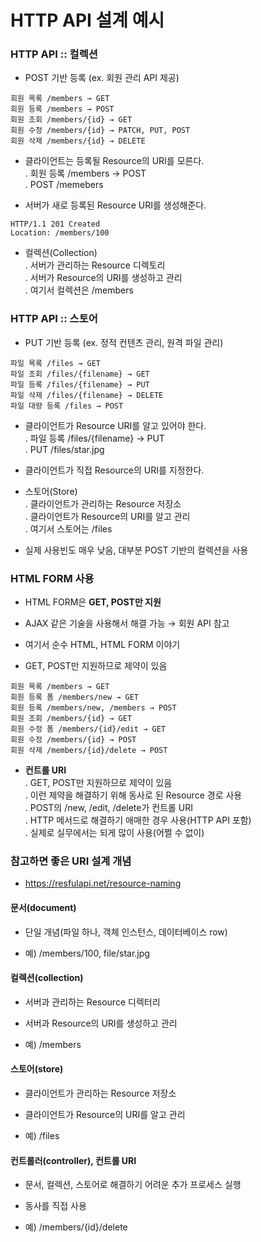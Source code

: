 # HTTP API 설계 예시

### HTTP API :: 컬렉션
- POST 기반 등록 (ex. 회원 관리 API 제공)
``` 
회원 목록 /members → GET
회원 등록 /members → POST
회원 조회 /members/{id} → GET
회원 수정 /members/{id} → PATCH, PUT, POST
회원 삭제 /members/{id} → DELETE
``` 
- 클라이언트는 등록될 Resource의 URI를 모른다.<br>
  . 회원 등록 /members → POST<br>
  . POST /memebers

- 서버가 새로 등록된 Resource URI를 생성해준다.<br>
``` 
HTTP/1.1 201 Created
Location: /members/100
```

- 컬렉션(Collection)<br>
  . 서버가 관리하는 Resource 디렉토리<br>
  . 서버가 Resource의 URI를 생성하고 관리<br>
  . 여기서 컬렉션은 /members

### HTTP API :: 스토어
- PUT 기반 등록 (ex. 정적 컨텐츠 관리, 원격 파일 관리)
``` 
파일 목록 /files → GET
파일 조회 /files/{filename} → GET
파일 등록 /files/{filename} → PUT
파일 삭제 /files/{filename} → DELETE
파일 대량 등록 /files → POST
``` 
- 클라이언트가 Resource URI를 알고 있어야 한다.<br>
  . 파일 등록 /files/{filename} → PUT<br>
  . PUT /files/star.jpg

- 클라이언트가 직접 Resource의 URI를 지정한다.

- 스토어(Store)<br>
  . 클라이언트가 관리하는 Resource 저장소<br>
  . 클라이언트가 Resource의 URI를 알고 관리<br>
  . 여기서 스토어는 /files

- 실제 사용빈도 매우 낮음, 대부분 POST 기반의 컬렉션을 사용 

### HTML FORM 사용
- HTML FORM은 **GET, POST만 지원**

- AJAX 같은 기술을 사용해서 해결 가능 → 회원 API 참고

- 여기서 순수 HTML, HTML FORM 이야기

- GET, POST만 지원하므로 제약이 있음
``` 
회원 목록 /members → GET
회원 등록 폼 /members/new → GET
회원 등록 /members/new, /members → POST
회원 조회 /members/{id} → GET
회원 수정 폼 /members/{id}/edit → GET
회원 수정 /members/{id} → POST
회원 삭제 /members/{id}/delete → POST
``` 
- **컨트롤 URI**<br>
  . GET, POST만 지원하므로 제약이 있음<br>
  . 이런 제약을 해결하기 위해 동사로 된 Resource 경로 사용<br>
  . POST의 /new, /edit, /delete가 컨트롤 URI<br>
  . HTTP 메서드로 해결하기 애매한 경우 사용(HTTP API 포함)<br>
  . 실제로 실무에서는 되게 많이 사용(어쩔 수 없이)

### 참고하면 좋은 URI 설계 개념
- https://resfulapi.net/resource-naming

#### 문서(document)
- 단일 개념(파일 하나, 객체 인스턴스, 데이터베이스 row)

- 예) /members/100, file/star.jpg

#### 컬렉션(collection)
- 서버과 관리하는 Resource 디렉터리

- 서버과 Resource의 URI를 생성하고 관리

- 예) /members

#### 스토어(store)
- 클라이언트가 관리하는 Resource 저장소

- 클라이언트가 Resource의 URI를 알고 관리

- 예) /files

#### 컨트롤러(controller), 컨트롤 URI
- 문서, 컬렉션, 스토어로 해결하기 어려운 추가 프로세스 실행

- 동사를 직접 사용

- 예) /members/{id}/delete